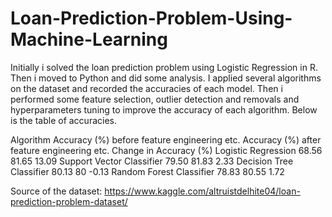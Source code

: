 # Loan-Prediction-Problem-Using-Machine-Learning
Initially i solved the loan prediction problem using Logistic Regression in R. Then i moved to Python and did some analysis. I applied several
algorithms on the dataset and recorded the accuracies of each model. Then i performed some feature selection, outlier detection and removals and
hyperparameters tuning to improve the accuracy of each algorithm. Below is the table of accuracies.

Algorithm	Accuracy (%) before feature engineering etc.	Accuracy (%) after feature engineering etc.	Change in Accuracy (%)
Logistic Regression	      68.56	                                   81.65	                                 13.09
Support Vector Classifier	79.50                                  	 81.83	                                    2.33
Decision Tree Classifier	80.13	                                   80	                                     -0.13
Random Forest Classifier	78.83	                                   80.55	                                  1.72

Source of the dataset: https://www.kaggle.com/altruistdelhite04/loan-prediction-problem-dataset/ 
